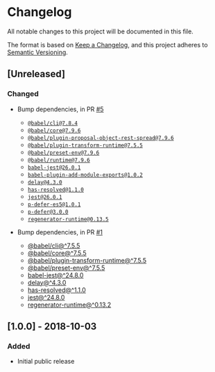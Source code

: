 # Changelog

All notable changes to this project will be documented in this file.

The format is based on [Keep a Changelog](https://keepachangelog.com/en/1.0.0/),
and this project adheres to [Semantic Versioning](https://semver.org/spec/v2.0.0.html).

## [Unreleased]

### Changed

- Bump dependencies, in PR [#5](https://github.com/compulim/auto-reset-event/pull/5)
   - [`@babel/cli@7.8.4`](https://npmjs.com/package/@babel/cli)
   - [`@babel/core@7.9.6`](https://npmjs.com/package/@babel/core)
   - [`@babel/plugin-proposal-object-rest-spread@7.9.6`](https://npmjs.com/package/@babel/plugin-proposal-object-rest-spread)
   - [`@babel/plugin-transform-runtime@7.5.5`](https://npmjs.com/package/@babel/plugin-transform-runtime)
   - [`@babel/preset-env@7.9.6`](https://npmjs.com/package/@babel/preset-env)
   - [`@babel/runtime@7.9.6`](https://npmjs.com/package/@babel/runtime)
   - [`babel-jest@26.0.1`](https://npmjs.com/package/babel-jest)
   - [`babel-plugin-add-module-exports@1.0.2`](https://npmjs.com/package/babel-plugin-add-module-exports)
   - [`delay@4.3.0`](https://npmjs.com/package/delay)
   - [`has-resolved@1.1.0`](https://npmjs.com/package/has-resolved)
   - [`jest@26.0.1`](https://npmjs.com/package/jest)
   - [`p-defer-es5@1.0.1`](https://npmjs.com/package/p-defer-es5)
   - [`p-defer@3.0.0`](https://npmjs.com/package/p-defer)
   - [`regenerator-runtime@0.13.5`](https://npmjs.com/package/regenerator-runtime)

- Bump dependencies, in PR [#1](https://github.com/compulim/auto-reset-event/pull/1)
   - [@babel/cli@^7.5.5](https://www.npmjs.com/package/@babel/cli)
   - [@babel/core@^7.5.5](https://www.npmjs.com/package/@babel/core)
   - [@babel/plugin-transform-runtime@^7.5.5](https://www.npmjs.com/package/@babel/plugin-transform-runtime)
   - [@babel/preset-env@^7.5.5](https://www.npmjs.com/package/@babel/preset-env)
   - [babel-jest@^24.8.0](https://www.npmjs.com/package/babel-jest)
   - [delay@^4.3.0](https://www.npmjs.com/package/delay)
   - [has-resolved@^1.1.0](https://www.npmjs.com/package/has-resolved)
   - [jest@^24.8.0](https://www.npmjs.com/package/jest)
   - [regenerator-runtime@^0.13.2](https://www.npmjs.com/package/regenerator-runtime)

## [1.0.0] - 2018-10-03

### Added

- Initial public release
